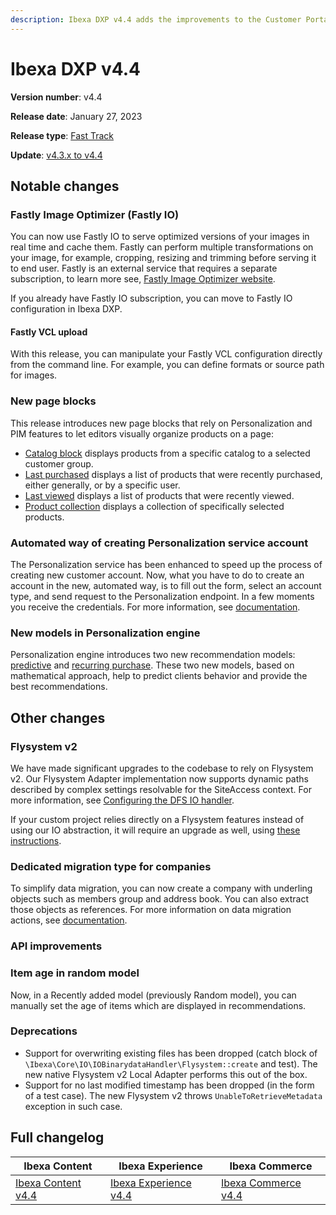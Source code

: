```yaml
---
description: Ibexa DXP v4.4 adds the improvements to the Customer Portal, PIM and SEO.
---
```

# Ibexa DXP v4.4

**Version number**: v4.4

**Release date**: January 27, 2023

**Release type**: [Fast Track](https://support.ibexa.co/Public/service-life)

**Update**: [v4.3.x to v4.4](https://doc.ibexa.co/en/4.4/update_and_migration/from_4.3/update_from_4.3/)

## Notable changes

### Fastly Image Optimizer (Fastly IO)

You can now use Fastly IO to serve optimized versions of your images in real time and cache them.
Fastly can perform multiple transformations on your image,
for example, cropping, resizing and trimming before serving it to end user.
Fastly is an external service that requires a separate subscription,
to learn more see, [Fastly Image Optimizer website](https://docs.fastly.com/en/guides/about-fastly-image-optimizer).

If you already have Fastly IO subscription, you can move to Fastly IO configuration in Ibexa DXP.

#### Fastly VCL upload

With this release, you can manipulate your Fastly VCL configuration directly from the command line.
For example, you can define formats or source path for images.

### New page blocks

This release introduces new page blocks that rely on Personalization and PIM features 
to let editors visually organize products on a page: 

- [Catalog block](https://doc.ibexa.co/projects/userguide/en/latest/content_management/block_reference/#catalog-block) displays products from a specific catalog to a selected customer group.
- [Last purchased](https://doc.ibexa.co/projects/userguide/en/latest/content_management/block_reference/#last-purchased-block) displays a list of products that were recently purchased, either generally, or by a specific user.
- [Last viewed](https://doc.ibexa.co/projects/userguide/en/master/content_management/block_reference/#last-viewed-block) displays a list of products that were recently viewed.
- [Product collection](https://doc.ibexa.co/projects/userguide/en/master/content_management/block_reference/#product-collection-block) displays a collection of specifically selected products.

### Automated way of creating Personalization service account

The Personalization service has been enhanced to speed up the process of creating new customer account. Now,  what you have to do to create an account in the new, automated way, is to fill out the form, select an account type, and send request to the Personalization endpoint.  In a few moments you receive the credentials.
For more information, see [documentation](https://doc.ibexa.co/projects/userguide/en/latest/personalization/enable_personalization/).

### New models in Personalization engine

Personalization engine introduces two new recommendation models: [predictive](personalization/recommendation_model.md#predictive) and [recurring purchase](personalization/recommendation_model.md#recurring-purchase). These two new models, based on mathematical approach, help to predict clients behavior and
provide the best recommendations. 

## Other changes

### Flysystem v2
We have made significant upgrades to the codebase to rely on Flysystem v2.
Our Flysystem Adapter implementation now supports dynamic paths
described by complex settings resolvable for the SiteAccess context.
For more information, see [Configuring the DFS IO handler](clustering.md#configuring-the-dfs-io-handler).

If your custom project relies directly on a Flysystem features instead of using our IO abstraction,
it will require an upgrade as well, 
using [these instructions](https://flysystem.thephpleague.com/docs/upgrade-from-1.x/).

### Dedicated migration type for companies

To simplify data migration, you can now create a company with underling objects such as members group and address book.
You can also extract those objects as references. 
For more information on data migration actions, see [documentation](data_migration_actions.md).

### API improvements

### Item age in random model

Now, in a Recently added model (previously Random model), you can manually set the age of items which are displayed in recommendations.
### Deprecations

- Support for overwriting existing files has been dropped (catch block of `\Ibexa\Core\IO\IOBinarydataHandler\Flysystem::create` and test). The new native Flysystem v2 Local Adapter performs this out of the box.
- Support for no last modified timestamp has been dropped (in the form of a test case). The new Flysystem v2 throws `UnableToRetrieveMetadata` exception in such case.
## Full changelog
| Ibexa Content          | Ibexa Experience          | Ibexa Commerce          |
|------------------------|---------------------------|-------------------------|
| [Ibexa Content v4.4]() | [Ibexa Experience v4.4]() | [Ibexa Commerce v4.4]() |